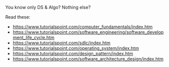 
You know only DS & Algo?
Nothing else?

Read these:
* https://www.tutorialspoint.com/computer_fundamentals/index.htm
* https://www.tutorialspoint.com/software_engineering/software_development_life_cycle.htm
* https://www.tutorialspoint.com/sdlc/index.htm
* https://www.tutorialspoint.com/operating_system/index.htm
* https://www.tutorialspoint.com/design_pattern/index.htm
* https://www.tutorialspoint.com/software_architecture_design/index.htm
